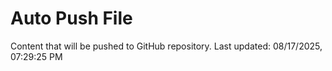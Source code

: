 # Auto Push File

Content that will be pushed to GitHub repository.
Last updated: 08/17/2025, 07:29:25 PM